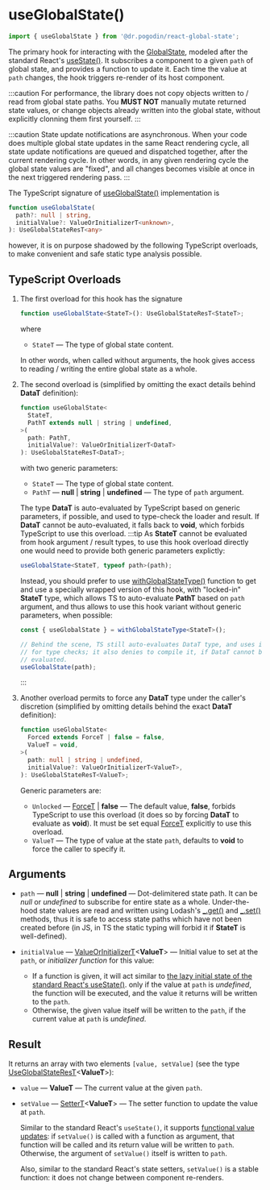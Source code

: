 # useGlobalState()
```jsx
import { useGlobalState } from '@dr.pogodin/react-global-state';
```
The primary hook for interacting with the [GlobalState], modeled after
the standard React's
[useState()](https://reactjs.org/docs/hooks-reference.html#usestate).
It subscribes a component to a given `path` of global state, and provides
a function to update it. Each time the value at `path` changes, the hook
triggers re-render of its host component.

:::caution
For performance, the library does not copy objects written to / read from
global state paths. You **MUST NOT** manually mutate returned state values,
or change objects already written into the global state, without explicitly
clonning them first yourself.
:::

:::caution
State update notifications are asynchronous. When your code does multiple
global state updates in the same React rendering cycle, all state update
notifications are queued and dispatched together, after the current
rendering cycle. In other words, in any given rendering cycle the global
state values are "fixed", and all changes becomes visible at once in the
next triggered rendering pass.
:::

The TypeScript signature of [useGlobalState()] implementation is

```ts
function useGlobalState(
  path?: null | string,
  initialValue?: ValueOrInitializerT<unknown>,
): UseGlobalStateResT<any> 
```
however, it is on purpose shadowed by the following TypeScript overloads,
to make convenient and safe static type analysis possible.

## TypeScript Overloads
1.  The first overload for this hook has the signature
    ```ts
    function useGlobalState<StateT>(): UseGlobalStateResT<StateT>;
    ```
    where
    - `StateT` &mdash; The type of global state content.

    In other words, when called without arguments, the hook gives access to
    reading / writing the entire global state as a whole.

2.  The second overload is (simplified by omitting the exact details behind
    **DataT** definition):
    ```ts
    function useGlobalState<
      StateT,
      PathT extends null | string | undefined,
    >(
      path: PathT,
      initialValue?: ValueOrInitializerT<DataT>
    ): UseGlobalStateResT<DataT>;
    ```
    with two generic parameters:
    - `StateT` &mdash; The type of global state content.
    - `PathT` &mdash; **null** | **string** | **undefined** &mdash;
      The type of `path`  argument.

    The type **DataT** is auto-evaluated by TypeScript based on generic
    parameters, if possible, and used to type-check the loader and result.
    If **DataT** cannot be auto-evaluated, it falls back to **void**, which
    forbids TypeScript to use this overload.
    :::tip
    As **StateT** cannot be evaluated from hook argument / result types,
    to use this hook overload directly one would need to provide both
    generic parameters explictly:
    ```ts
    useGlobalState<StateT, typeof path>(path);
    ```
    Instead, you should prefer to use [withGlobalStateType()] function to get
    and use a specially wrapped version of this hook, with "locked-in" **StateT**
    type, which allows TS to auto-evaluate **PathT** based on `path` argument,
    and thus allows to use this hook variant without generic parameters,
    when possible:
    ```ts
    const { useGlobalState } = withGlobalStateType<StateT>();

    // Behind the scene, TS still auto-evaluates DataT type, and uses it
    // for type checks; it also denies to compile it, if DataT cannot be
    // evaluated.
    useGlobalState(path);
    ```
    :::

3.  Another overload permits to force any **DataT** type under the caller's
    discretion (simplified by omitting details behind the exact **DataT**
    definition):
    ```ts
    function useGlobalState<
      Forced extends ForceT | false = false,
      ValueT = void,
    >(
      path: null | string | undefined,
      initialValue?: ValueOrInitializerT<ValueT>,
    ): UseGlobalStateResT<ValueT>;
    ```
    Generic parameters are:
    - `Unlocked` &mdash; [ForceT] | **false** &mdash; The default value, **false**, forbids
      TypeScript to use this overload (it does so by forcing **DataT** to evaluate
      as **void**). It must be set equal [ForceT] explicitly to use this overload.
    - `ValueT` &mdash; The type of value at the state `path`, defaults
      to **void** to force the caller to specify it.

## Arguments
- `path` &mdash; **null** | **string** | **undefined** &mdash; Dot-delimitered
  state path. It can be _null_ or _undefined_ to subscribe for entire state as
  a whole. Under-the-hood state values are read and written
  using Lodash's
  [_.get()](https://lodash.com/docs/4.17.15#get) and
  [_.set()](https://lodash.com/docs/4.17.15#set) methods, thus it is safe
  to access state paths which have not been created before (in JS, in TS
  the static typing will forbid it if **StateT** is well-defined).

- `initialValue` &mdash; [ValueOrInitializerT]&lt;**ValueT**&gt; &mdash; Initial
  value to set at the `path`, or _initializer function_ for this value:
  - If a function is given, it will act similar to
    [the lazy initial state of the standard React's useState()](https://react.dev/reference/react/useState#avoiding-recreating-the-initial-state).
    only if the value at `path` is _undefined_, the function will be executed,
    and the value it returns will be written to the `path`.
  - Otherwise, the given value itself will be written to the `path`,
    if the current value at `path` is _undefined_.

## Result
It returns an array with two elements `[value, setValue]` (see the type
[UseGlobalStateResT]&lt;**ValueT**&gt;):

- `value` &mdash; **ValueT** &mdash; The current value at the given `path`.
- `setValue` &mdash; [SetterT]&lt;**ValueT**&gt; &mdash; The setter function
  to update the value at `path`.

  Similar to the standard React's `useState()`, it supports
  [functional value updates](https://reactjs.org/docs/hooks-reference.html#functional-updates):
  if `setValue()` is called with a function as argument, that function will
  be called and its return value will be written to `path`. Otherwise,
  the argument of `setValue()` itself is written to `path`.

  Also, similar to the standard React's state setters, `setValue()` is
  a stable function: it does not change between component re-renders.

[ForceT]: /docs/api/types/force
[GlobalState]: /docs/api/classes/globalstate
[SetterT]: /docs/api/types/setter
[useGlobalState()]: #
[UseGlobalStateResT]: /docs/api/types/use-global-state-res
[ValueOrInitializerT]: /docs/api/types/value-or-initializer
[withGlobalStateType()]: /docs/api/functions/with-global-state-type

